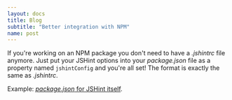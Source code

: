```yaml
---
layout: docs
title: Blog
subtitle: "Better integration with NPM"
name: post
---
```


If you're working on an NPM package you don't need to have a *.jshintrc*
file anymore. Just put your JSHint options into your *package.json* file
as a property named `jshintConfig` and you're all set! The format
is exactly the same as *.jshintrc*.

Example: [*package.json* for JSHint itself](https://github.com/jshint/jshint/blob/master/package.json#L51).